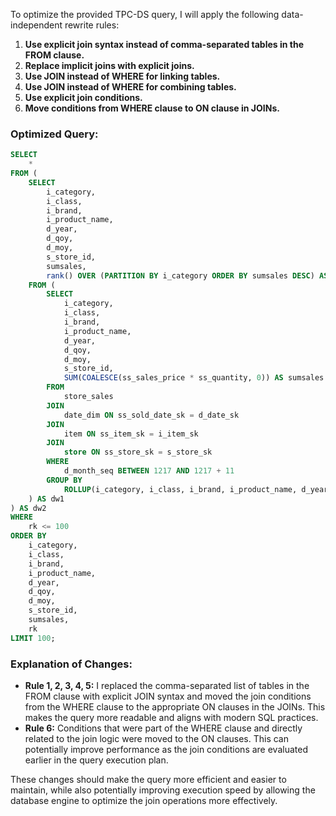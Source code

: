 To optimize the provided TPC-DS query, I will apply the following data-independent rewrite rules:

1. **Use explicit join syntax instead of comma-separated tables in the FROM clause.**
2. **Replace implicit joins with explicit joins.**
3. **Use JOIN instead of WHERE for linking tables.**
4. **Use JOIN instead of WHERE for combining tables.**
5. **Use explicit join conditions.**
6. **Move conditions from WHERE clause to ON clause in JOINs.**

### Optimized Query:

```sql
SELECT
    *
FROM (
    SELECT
        i_category,
        i_class,
        i_brand,
        i_product_name,
        d_year,
        d_qoy,
        d_moy,
        s_store_id,
        sumsales,
        rank() OVER (PARTITION BY i_category ORDER BY sumsales DESC) AS rk
    FROM (
        SELECT
            i_category,
            i_class,
            i_brand,
            i_product_name,
            d_year,
            d_qoy,
            d_moy,
            s_store_id,
            SUM(COALESCE(ss_sales_price * ss_quantity, 0)) AS sumsales
        FROM
            store_sales
        JOIN
            date_dim ON ss_sold_date_sk = d_date_sk
        JOIN
            item ON ss_item_sk = i_item_sk
        JOIN
            store ON ss_store_sk = s_store_sk
        WHERE
            d_month_seq BETWEEN 1217 AND 1217 + 11
        GROUP BY
            ROLLUP(i_category, i_class, i_brand, i_product_name, d_year, d_qoy, d_moy, s_store_id)
    ) AS dw1
) AS dw2
WHERE
    rk <= 100
ORDER BY
    i_category,
    i_class,
    i_brand,
    i_product_name,
    d_year,
    d_qoy,
    d_moy,
    s_store_id,
    sumsales,
    rk
LIMIT 100;
```

### Explanation of Changes:

- **Rule 1, 2, 3, 4, 5:** I replaced the comma-separated list of tables in the FROM clause with explicit JOIN syntax and moved the join conditions from the WHERE clause to the appropriate ON clauses in the JOINs. This makes the query more readable and aligns with modern SQL practices.
- **Rule 6:** Conditions that were part of the WHERE clause and directly related to the join logic were moved to the ON clauses. This can potentially improve performance as the join conditions are evaluated earlier in the query execution plan.

These changes should make the query more efficient and easier to maintain, while also potentially improving execution speed by allowing the database engine to optimize the join operations more effectively.